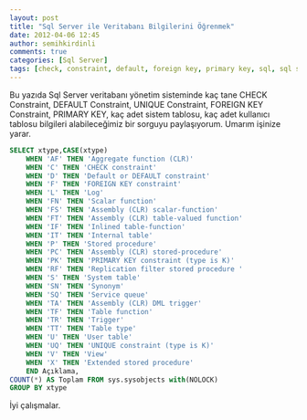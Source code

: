 ```yaml
---
layout: post
title: "Sql Server ile Veritabanı Bilgilerini Öğrenmek"
date: 2012-04-06 12:45
author: semihkirdinli
comments: true
categories: [Sql Server]
tags: [check, constraint, default, foreign key, primary key, sql, sql server, sql server 2008, unique, veritabanı, veritabanı bilgileri öğrenmek]
---
```

Bu yazıda Sql Server veritabanı yönetim sisteminde kaç tane CHECK Constraint, DEFAULT Constraint, UNIQUE Constraint, FOREIGN KEY Constraint, PRIMARY KEY, kaç adet sistem tablosu, kaç adet kullanıcı tablosu bilgileri alabileceğimiz bir sorguyu paylaşıyorum. Umarım işinize yarar.

```sql
SELECT xtype,CASE(xtype)
	WHEN 'AF' THEN 'Aggregate function (CLR)'
	WHEN 'C' THEN 'CHECK constraint'
	WHEN 'D' THEN 'Default or DEFAULT constraint'
	WHEN 'F' THEN 'FOREIGN KEY constraint'
	WHEN 'L' THEN 'Log'
	WHEN 'FN' THEN 'Scalar function'
	WHEN 'FS' THEN 'Assembly (CLR) scalar-function'
	WHEN 'FT' THEN 'Assembly (CLR) table-valued function'
	WHEN 'IF' THEN 'Inlined table-function'
	WHEN 'IT' THEN 'Internal table'
	WHEN 'P' THEN 'Stored procedure'
	WHEN 'PC' THEN 'Assembly (CLR) stored-procedure'
	WHEN 'PK' THEN 'PRIMARY KEY constraint (type is K)'
	WHEN 'RF' THEN 'Replication filter stored procedure '
	WHEN 'S' THEN 'System table'
	WHEN 'SN' THEN 'Synonym'
	WHEN 'SQ' THEN 'Service queue'
	WHEN 'TA' THEN 'Assembly (CLR) DML trigger'
	WHEN 'TF' THEN 'Table function'
	WHEN 'TR' THEN 'Trigger'
	WHEN 'TT' THEN 'Table type'
	WHEN 'U' THEN 'User table'
	WHEN 'UQ' THEN 'UNIQUE constraint (type is K)'
	WHEN 'V' THEN 'View'
	WHEN 'X' THEN 'Extended stored procedure'
	END Açıklama,
COUNT(*) AS Toplam FROM sys.sysobjects with(NOLOCK)
GROUP BY xtype
```

 İyi çalışmalar.
